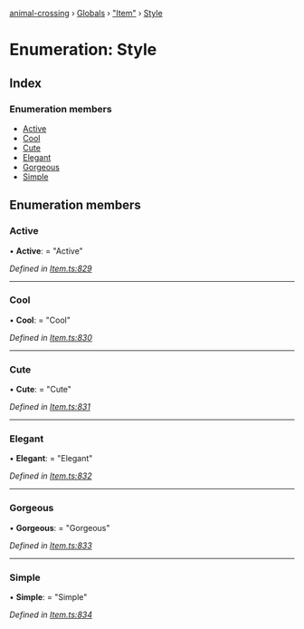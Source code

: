 [animal-crossing](../README.md) › [Globals](../globals.md) › ["Item"](../modules/_item_.md) › [Style](_item_.style.md)

# Enumeration: Style

## Index

### Enumeration members

* [Active](_item_.style.md#active)
* [Cool](_item_.style.md#cool)
* [Cute](_item_.style.md#cute)
* [Elegant](_item_.style.md#elegant)
* [Gorgeous](_item_.style.md#gorgeous)
* [Simple](_item_.style.md#simple)

## Enumeration members

###  Active

• **Active**: = "Active"

*Defined in [Item.ts:829](https://github.com/Norviah/animal-crossing/blob/e9cea70/module/types/Item.ts#L829)*

___

###  Cool

• **Cool**: = "Cool"

*Defined in [Item.ts:830](https://github.com/Norviah/animal-crossing/blob/e9cea70/module/types/Item.ts#L830)*

___

###  Cute

• **Cute**: = "Cute"

*Defined in [Item.ts:831](https://github.com/Norviah/animal-crossing/blob/e9cea70/module/types/Item.ts#L831)*

___

###  Elegant

• **Elegant**: = "Elegant"

*Defined in [Item.ts:832](https://github.com/Norviah/animal-crossing/blob/e9cea70/module/types/Item.ts#L832)*

___

###  Gorgeous

• **Gorgeous**: = "Gorgeous"

*Defined in [Item.ts:833](https://github.com/Norviah/animal-crossing/blob/e9cea70/module/types/Item.ts#L833)*

___

###  Simple

• **Simple**: = "Simple"

*Defined in [Item.ts:834](https://github.com/Norviah/animal-crossing/blob/e9cea70/module/types/Item.ts#L834)*
